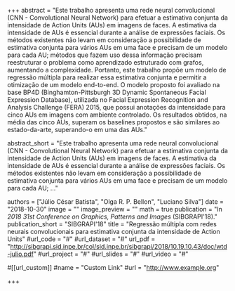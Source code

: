 +++
abstract = "Este trabalho apresenta uma rede neural convolucional (CNN - Convolutional Neural Network) para efetuar a estimativa conjunta da intensidade de Action Units (AUs) em imagens de faces. A estimativa da intensidade de AUs é essencial durante a análise de expressões faciais. Os métodos existentes não levam em consideração a possibilidade de estimativa conjunta para vários AUs em uma face e precisam de um modelo para cada AU; métodos que fazem uso dessa informação precisam reestruturar o problema como aprendizado estruturado com grafos, aumentando a complexidade. Portanto, este trabalho propõe um modelo de regressão múltipla para realizar essa estimativa conjunta e permitir a otimização de um modelo end-to-end. O modelo proposto foi avaliado na base BP4D (Binghamton-Pittsburgh 3D Dynamic Spontaneous Facial Expression Database), utilizada no Facial Expression Recognition and Analysis Challenge (FERA) 2015, que possui anotações da intensidade para cinco AUs em imagens com ambiente controlado. Os resultados obtidos, na média das cinco AUs, superam os baselines propostos e são similares ao estado-da-arte, superando-o em uma das AUs."

abstract_short = "Este trabalho apresenta uma rede neural convolucional (CNN - Convolutional Neural Network) para efetuar a estimativa conjunta da intensidade de Action Units (AUs) em imagens de faces. A estimativa da intensidade de AUs é essencial durante a análise de expressões faciais. Os métodos existentes não levam em consideração a possibilidade de estimativa conjunta para vários AUs em uma face e precisam de um modelo para cada AU; ..."

authors = ["Júlio César Batista", "Olga R. P. Bellon", "Luciano Silva"]
date = "2018-10-30"
image = ""
image_preview = ""
math = true
publication = "In *2018 31st Conference on Graphics, Patterns and Images* (SIBGRAPI'18)."
publication_short = "SIBGRAPI'18"
title = "Regressão múltipla com redes neurais convolucionais para estimativa conjunta da intensidade de Action Units"
#url_code = "#"
#url_dataset = "#"
url_pdf = "http://sibgrapi.sid.inpe.br/col/sid.inpe.br/sibgrapi/2018/10.19.10.43/doc/wtd-julio.pdf"
#url_project = "#"
#url_slides = "#"
#url_video = "#"

#[[url_custom]]
#name = "Custom Link"
#url = "http://www.example.org"

+++
